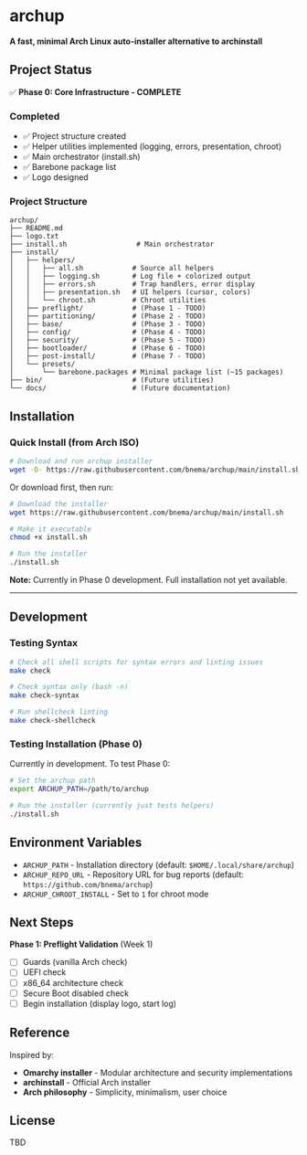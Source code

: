 # archup

**A fast, minimal Arch Linux auto-installer alternative to archinstall**

## Project Status

✅ **Phase 0: Core Infrastructure - COMPLETE**

### Completed
- ✅ Project structure created
- ✅ Helper utilities implemented (logging, errors, presentation, chroot)
- ✅ Main orchestrator (install.sh)
- ✅ Barebone package list
- ✅ Logo designed

### Project Structure
```
archup/
├── README.md
├── logo.txt
├── install.sh                 # Main orchestrator
├── install/
│   ├── helpers/
│   │   ├── all.sh            # Source all helpers
│   │   ├── logging.sh        # Log file + colorized output
│   │   ├── errors.sh         # Trap handlers, error display
│   │   ├── presentation.sh   # UI helpers (cursor, colors)
│   │   └── chroot.sh         # Chroot utilities
│   ├── preflight/            # (Phase 1 - TODO)
│   ├── partitioning/         # (Phase 2 - TODO)
│   ├── base/                 # (Phase 3 - TODO)
│   ├── config/               # (Phase 4 - TODO)
│   ├── security/             # (Phase 5 - TODO)
│   ├── bootloader/           # (Phase 6 - TODO)
│   ├── post-install/         # (Phase 7 - TODO)
│   └── presets/
│       └── barebone.packages # Minimal package list (~15 packages)
├── bin/                      # (Future utilities)
└── docs/                     # (Future documentation)
```

## Installation

### Quick Install (from Arch ISO)

```bash
# Download and run archup installer
wget -O- https://raw.githubusercontent.com/bnema/archup/main/install.sh | bash
```

Or download first, then run:

```bash
# Download the installer
wget https://raw.githubusercontent.com/bnema/archup/main/install.sh

# Make it executable
chmod +x install.sh

# Run the installer
./install.sh
```

**Note:** Currently in Phase 0 development. Full installation not yet available.

---

## Development

### Testing Syntax
```bash
# Check all shell scripts for syntax errors and linting issues
make check

# Check syntax only (bash -n)
make check-syntax

# Run shellcheck linting
make check-shellcheck
```

### Testing Installation (Phase 0)
Currently in development. To test Phase 0:

```bash
# Set the archup path
export ARCHUP_PATH=/path/to/archup

# Run the installer (currently just tests helpers)
./install.sh
```

## Environment Variables

- `ARCHUP_PATH` - Installation directory (default: `$HOME/.local/share/archup`)
- `ARCHUP_REPO_URL` - Repository URL for bug reports (default: `https://github.com/bnema/archup`)
- `ARCHUP_CHROOT_INSTALL` - Set to `1` for chroot mode

## Next Steps

**Phase 1: Preflight Validation** (Week 1)
- [ ] Guards (vanilla Arch check)
- [ ] UEFI check
- [ ] x86_64 architecture check
- [ ] Secure Boot disabled check
- [ ] Begin installation (display logo, start log)

## Reference

Inspired by:
- **Omarchy installer** - Modular architecture and security implementations
- **archinstall** - Official Arch installer
- **Arch philosophy** - Simplicity, minimalism, user choice

## License

TBD
